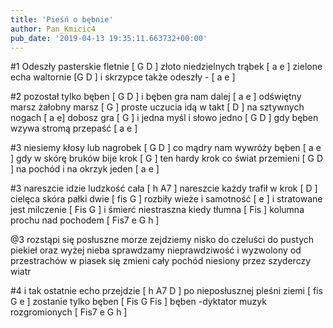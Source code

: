 ```yaml
---
title: 'Pieśń o bębnie'
author: Pan_Kmicic4
pub_date: '2019-04-13 19:35:11.663732+00:00'
---
```


#1
Odeszły pasterskie fletnie [ G D ]
złoto niedzielnych trąbek [ a e ]
zielone echa waltornie [G D ]
i skrzypce także odeszły - [ a e ]

#2
pozostał tylko bęben [ G D ]
i bęben gra nam dalej [ a e ]
odświętny marsz żałobny marsz [ G ]
proste uczucia idą w takt [ D ]
na sztywnych nogach [ a e]
dobosz gra [ G ]
i jedna myśl i słowo jedno [ G D ]
gdy bęben wzywa stromą przepaść [ a e ]

#3
niesiemy kłosy lub nagrobek [ G D ]
co mądry nam wywróży bęben [ a e ]
gdy w skórę bruków bije krok [ G ]
ten hardy krok co świat przemieni [ G D ]
na pochód i na okrzyk jeden [ a e ]

#3
nareszcie idzie ludzkość cała [ h A7 ]
nareszcie każdy trafił w krok [ D ]
cielęca skóra pałki dwie [ fis G ]
rozbiły wieże i samotność [ e ]
i stratowane jest milczenie [ Fis G ]
i śmierć niestraszna kiedy tłumna [ Fis ]
kolumna prochu nad pochodem [ Fis7 e G h ]

@3
rozstąpi się posłuszne morze
zejdziemy nisko do czeluści
do pustych piekieł oraz wyżej
nieba sprawdzamy nieprawdziwość
i wyzwolony od przestrachów
w piasek się zmieni cały pochód
niesiony przez szyderczy wiatr

#4
i tak ostatnie echo przejdzie [ h A7 D ]
po nieposłusznej pleśni ziemi [ fis G e ]
zostanie tylko bęben [ Fis G Fis ]
bęben -dyktator muzyk rozgromionych [ Fis7 e G h ]
